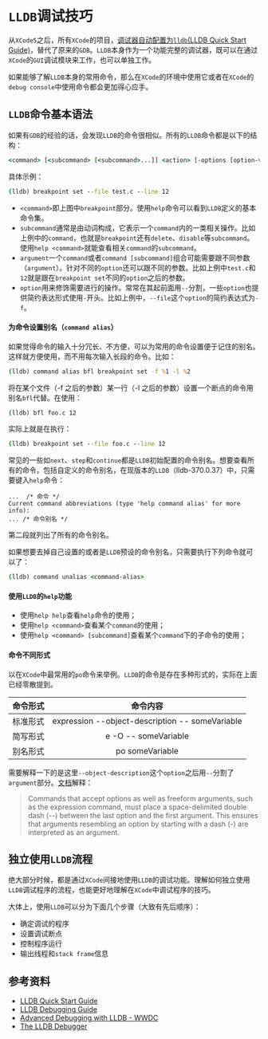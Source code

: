 # `LLDB`调试技巧

从`XCode5`之后，所有`XCode`的项目，[调试器自动配置为`lldb`(LLDB Quick Start Guide)](https://developer.apple.com/library/content/documentation/IDEs/Conceptual/gdb_to_lldb_transition_guide/document/Introduction.html)，替代了原来的`GDB`。`LLDB`本身作为一个功能完整的调试器，既可以在通过`XCode`的`GUI`调试模块来工作，也可以单独工作。

如果能够了解`LLDB`本身的常用命令，那么在`XCode`的环境中使用它或者在`XCode`的`debug console`中使用命令都会更加得心应手。

## `LLDB`命令基本语法

如果有`GDB`的经验的话，会发现`LLDB`的命令很相似。所有的`LLDB`命令都是以下的结构：

```cmd
<command> [<subcommand> [<subcommand>...]] <action> [-options [option-value]] [argument [argument...]]
```
具体示例：

```cmd
(lldb) breakpoint set --file test.c --line 12
```

- `<command>`即上图中`breakpoint`部分。使用`help`命令可以看到`LLDB`定义的基本命令集。
- `subcommand`通常是由动词构成，它表示一个`command`内的一类相关操作。比如上例中的`command`，也就是`breakpoint`还有`delete`、`disable`等`subcommand`。使用`help <command>`就能查看相关`command`的`subcommand`。
- `argument`一个`command`或者`command [subcommand]`组合可能需要跟不同参数（`argument`）。针对不同的`option`还可以跟不同的参数。比如上例中`test.c`和`12`就是跟在`breakpoint set`不同的`option`之后的参数。
- `option`用来修饰需要进行的操作。常常在其起前面用`--`分割，一些`option`也提供简约表达形式使用`-`开头。比如上例中，`--file`这个`option`的简约表达式为`-f`。

#### 为命令设置别名（`command alias`）

如果觉得命令的输入十分冗长、不方便，可以为常用的命令设置便于记住的别名。这样就方便使用，而不用每次输入长段的命令。比如：

```cmd
(lldb) command alias bfl breakpoint set -f %1 -l %2
```

将在某个文件（-f 之后的参数）某一行（-l 之后的参数）设置一个断点的命令用别名`bfl`代替。在使用：

```cmd
(lldb) bfl foo.c 12
```

实际上就是在执行：

```cmd
(lldb) breakpoint set --file foo.c --line 12
```

常见的一些如`next`、`step`和`continue`都是`LLDB`初始配置的命令别名。想要查看所有的命令，包括自定义的命令别名，在现版本的`LLDB`（lldb-370.0.37）中，只需要键入`help`命令：

```
...  /* 命令 */
Current command abbreviations (type 'help command alias' for more info):
... /* 命令别名 */
```

第二段就列出了所有的命令别名。

如果想要去掉自己设置的或者是`LLDB`预设的命令别名，只需要执行下列命令就可以了：

```cmd
(lldb) command unalias <command-alias> 
```

#### 使用`LLDB`的`help`功能

- 使用`help help`查看`help`命令的使用；
- 使用`help <command>`查看某个`command`的使用；
- 使用`help <command> [subcommand]`查看某个`command`下的子命令的使用；

#### 命令不同形式

以在`XCode`中最常用的`po`命令来举例。`LLDB`的命令是存在多种形式的，实际在上面已经零散提到。

|命令形式|命令内容|
|:-----|:-----:|
|标准形式|expression --object-description -- someVariable|
|简写形式|e -O -- someVariable|
|别名形式|po someVariable|

需要解释一下的是这里`--object-description`这个`option`之后用`--`分割了`argument`部分。[文档](https://developer.apple.com/library/content/documentation/General/Conceptual/lldb-guide/chapters/Introduction.html)解释：

>  Commands that accept options as well as freeform arguments, such as the expression command, must place a space-delimited double dash (--) between the last option and the first argument. This ensures that arguments resembling an option by starting with a dash (-) are interpreted as an argument.

## 独立使用`LLDB`流程

绝大部分时候，都是通过`XCode`间接地使用`LLDB`的调试功能。理解如何独立使用`LLDB`调试程序的流程，也能更好地理解在`XCode`中调试程序的技巧。

大体上，使用`LLDB`可以分为下面几个步骤（大致有先后顺序）：

- 确定调试的程序
- 设置调试断点
- 控制程序运行
- 输出线程和`stack frame`信息

## 参考资料

- [LLDB Quick Start Guide](https://developer.apple.com/library/content/documentation/IDEs/Conceptual/gdb_to_lldb_transition_guide/document/Introduction.html)
- [LLDB Debugging Guide](https://developer.apple.com/library/content/documentation/General/Conceptual/lldb-guide/chapters/Introduction.html)
- [Advanced Debugging with LLDB - WWDC](https://developer.apple.com/videos/play/wwdc2013/413/)
- [The LLDB Debugger](https://lldb.llvm.org/)
